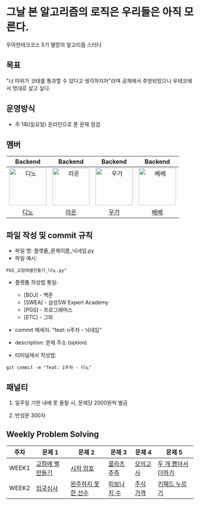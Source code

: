 # 그날 본 알고리즘의 로직은 우리들은 아직 모른다.

우아한테크코스 5기 멸망의 알고리즘 스터디

## 목표

"너 따위가 코테를 통과할 수 있다고 생각하지마"라며 공채에서 추방되었으니 우테코에서 멋대로 살고 싶다.

## 운영방식

- 주 1회(일요일) 온라인으로 푼 문제 점검
 
  

## 멤버

|                                         Backend                                          |                                         Backend                                          |                                         Backend                                          |                                         Backend                                         
| :--------------------------------------------------------------------------------------: | :--------------------------------------------------------------------------------------: | :--------------------------------------------------------------------------------------: | :-------------------------------------------------------------------------------------: |
| <img src="https://avatars.githubusercontent.com/u/77482065?v=4" width=100px alt="디노"/> | <img src="https://avatars.githubusercontent.com/u/64852591?v=4" width=100px alt="라온"/> | <img src="https://avatars.githubusercontent.com/u/91244090?v=4" width=100px alt="우가"/>|<img src="https://avatars.githubusercontent.com/u/94087228?v=4" width=100px alt="베베"/>  |
|                       [디노](https://github.com/jjongwa)                        |                         [라온](https://github.com/mcodnjs)                             |                            [우가](https://github.com/wugawuga)                              |                          [베베](https://github.com/wonyongChoi05)                                  |



## 파일 작성 및 commit 규칙
- 파일 명: 플랫폼_문제이름_닉네임.py
- 파일 예시:

```
PGS_교점에별만들기_디노.py"
```

- 플랫폼 작성법 통일: 
  * [BOJ] - 백준 
  * [SWEA] - 삼성SW Expert Academy
  * [PGS] - 프로그래머스
  * [ETC] - 그외


- commit 메세지: "feat: n주차 - 닉네임"
- description: 문제 주소 (option)
- 터미널에서 작성법: 

```
git commit -m "feat: 1주차 - 디노"
```


## 패널티

1. 일주일 기한 내에 못 올릴 시, 문제당 2000원씩 벌금

2. 반성문 300자


## Weekly Problem Solving
| **주차** | **문제 1**      | **문제 2**       | **문제 3**   | **문제 4**  | **문제 5**        |
|--------|---------------|----------------|------------|-----------|-----------------|
| WEEK1  | [교점에 별 만들기](https://school.programmers.co.kr/learn/courses/30/lessons/87377) | [시저 암호](https://school.programmers.co.kr/learn/courses/30/lessons/12926)      | [콜라츠 추측](https://school.programmers.co.kr/learn/courses/30/lessons/12943) | [모의고사](https://school.programmers.co.kr/learn/courses/30/lessons/42840)  | [두 개 뽑아서 더하기](https://school.programmers.co.kr/learn/courses/30/lessons/68644) |
| WEEK2  | [입국심사]()      | [완주하지 못한 선수]() | [피보나치 수]() | [주식 가격]() | [키패드 누르기]()     |
